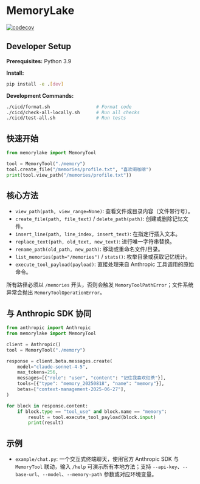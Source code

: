 # MemoryLake

[![codecov](https://codecov.io/gh/powerdrillai/memorylake-client/branch/main/graph/badge.svg)](https://codecov.io/gh/powerdrillai/memorylake-client)

## Developer Setup

**Prerequisites:** Python 3.9

**Install:**

```bash
pip install -e .[dev]
```

**Development Commands:**

```bash
./cicd/format.sh                 # Format code
./cicd/check-all-locally.sh      # Run all checks  
./cicd/test-all.sh               # Run tests
```

## 快速开始

```python
from memorylake import MemoryTool

tool = MemoryTool("./memory")
tool.create_file("/memories/profile.txt", "喜欢喝咖啡")
print(tool.view_path("/memories/profile.txt"))
```

## 核心方法

- `view_path(path, view_range=None)`: 查看文件或目录内容（文件带行号）。
- `create_file(path, file_text)` / `delete_path(path)`: 创建或删除记忆文件。
- `insert_line(path, line_index, insert_text)`: 在指定行插入文本。
- `replace_text(path, old_text, new_text)`: 进行唯一字符串替换。
- `rename_path(old_path, new_path)`: 移动或重命名文件/目录。
- `list_memories(path="/memories")` / `stats()`: 枚举目录或获取记忆统计。
- `execute_tool_payload(payload)`: 直接处理来自 Anthropic 工具调用的原始命令。

所有路径必须以 `/memories` 开头，否则会触发 `MemoryToolPathError`；文件系统异常会抛出 `MemoryToolOperationError`。

## 与 Anthropic SDK 协同

```python
from anthropic import Anthropic
from memorylake import MemoryTool

client = Anthropic()
tool = MemoryTool("./memory")

response = client.beta.messages.create(
    model="claude-sonnet-4-5",
    max_tokens=256,
    messages=[{"role": "user", "content": "记住我喜欢红茶"}],
    tools=[{"type": "memory_20250818", "name": "memory"}],
    betas=["context-management-2025-06-27"],
)

for block in response.content:
    if block.type == "tool_use" and block.name == "memory":
        result = tool.execute_tool_payload(block.input)
        print(result)
```

## 示例

- `example/chat.py`: 一个交互式终端聊天，使用官方 Anthropic SDK 与 `MemoryTool` 联动，输入 `/help` 可演示所有本地方法；支持 `--api-key`、`--base-url`、`--model`、`--memory-path` 参数或对应环境变量。
